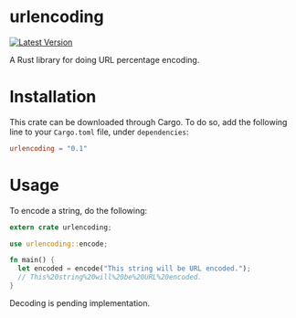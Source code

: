 # urlencoding

[![Latest Version](https://img.shields.io/crates/v/urlencoding.svg)](https://crates.io/crates/urlencoding)

A Rust library for doing URL percentage encoding.

Installation
============

This crate can be downloaded through Cargo. To do so, add the following line to your `Cargo.toml` file, under `dependencies`:

```toml
urlencoding = "0.1"
```

Usage
=====

To encode a string, do the following:

```rust
extern crate urlencoding;

use urlencoding::encode;

fn main() {
  let encoded = encode("This string will be URL encoded.");
  // This%20string%20will%20be%20URL%20encoded.
}
```

Decoding is pending implementation.
